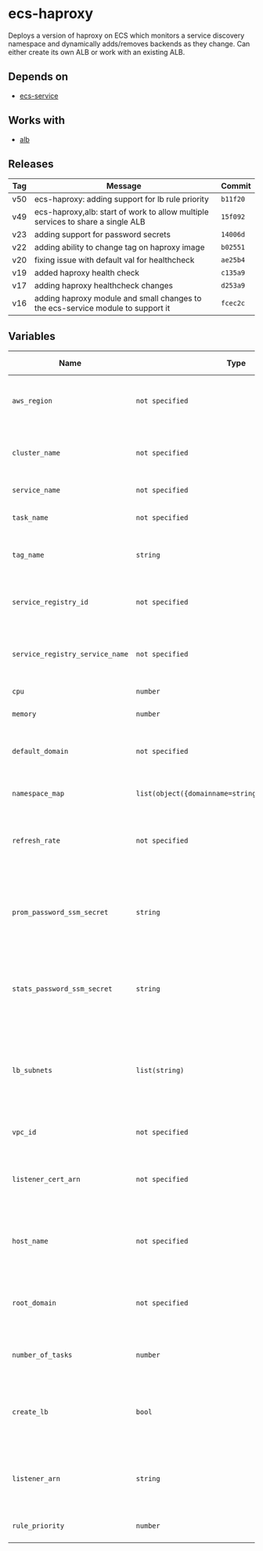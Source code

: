 ecs-haproxy
======


Deploys a version of haproxy on ECS which monitors a service discovery namespace and dynamically adds/removes backends as they change.  Can either create its own ALB or work with an existing ALB.

Depends on
------

* [ecs-service](../ecs-service/README.md)



Works with
------

* [alb](../alb/README.md)



Releases
------

|Tag | Message | Commit|
--- | --- | ---
v50 | ecs-haproxy: adding support for lb rule priority | `b11f20`
v49 | ecs-haproxy,alb: start of work to allow multiple services to share a single ALB | `15f092`
v23 | adding support for password secrets | `14006d`
v22 | adding ability to change tag on haproxy image | `b02551`
v20 | fixing issue with default val for healthcheck | `ae25b4`
v19 | added haproxy health check | `c135a9`
v17 | adding haproxy healthcheck changes | `d253a9`
v16 | adding haproxy module and small changes to the ecs-service module to support it | `fcec2c`

Variables
------

|Name | Type | Description | Default Value|
--- | --- | --- | ---
`aws_region` | `not specified` | region where provisioning should happen | ``
`cluster_name` | `not specified` | name of cluster where service will run | ``
`service_name` | `not specified` | name of ECS service | `haproxy`
`task_name` | `not specified` | name of ECS container | `haproxy`
`tag_name` | `string` | name of tag of haproxy image to use | `latest`
`service_registry_id` | `not specified` | ID for the AWS service discovery namespace we will use | ``
`service_registry_service_name` | `not specified` | name for service we will use in the service registry | `haproxy-do-not-use`
`cpu` | `number` | CPU units for the task | `128`
`memory` | `number` | memory for the task | `256`
`default_domain` | `not specified` | domain where unmatched requests are redirected | ``
`namespace_map` | `list(object({domainname=string,namespace=string}))` | map of namespaces to domains | ``
`refresh_rate` | `not specified` | now often (in seconds) service changes be found and applied | `30`
`prom_password_ssm_secret` | `string` | name of ssm secret which contains prom metrics endpoint password | ``
`stats_password_ssm_secret` | `string` | name of ssm secret which contains stats endpoint password | ``
`lb_subnets` | `list(string)` | subnets for the load balancer, should have public IP assignment possible + IGW attached | `[]`
`vpc_id` | `not specified` | ID for the VPC we will use | ``
`listener_cert_arn` | `not specified` | arn for the listener certifcate the load balancer will use | ``
`host_name` | `not specified` | host name for DNS entry created to point to load balancer | `haproxy-lb`
`root_domain` | `not specified` | root domain used for DNS entry created to point to load balancer | ``
`number_of_tasks` | `number` | number of tasks to spawn for haproxy | `2`
`create_lb` | `bool` | should the module create a load balancer or link to an existing one | `true`
`listener_arn` | `string` | arn of existing load balancer listener if linking to an existing lb | ``
`rule_priority` | `number` | priority used for rule on existing alb | `100`

